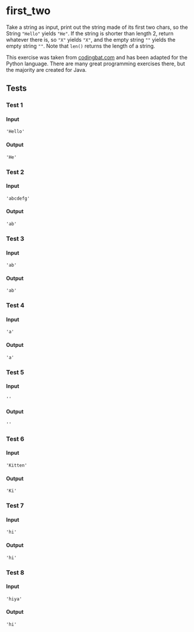 # first_two




Take a string as input, print out the string made of its first two chars, so the String `"Hello"` yields `"He"`. If the string is shorter than length 2, return whatever there is, so `"X"` yields `"X"`, and the empty string `""` yields the empty string `""`. Note that `len()` returns the length of a string.

This exercise was taken from [codingbat.com](https://codingbat.com/prob/p163411) and has been adapted for the Python language. There are many great programming exercises there, but the majority are created for Java.






## Tests
### Test 1
#### Input
```
'Hello'
```
#### Output
```
'He'
```
### Test 2
#### Input
```
'abcdefg'
```
#### Output
```
'ab'
```
### Test 3
#### Input
```
'ab'
```
#### Output
```
'ab'
```
### Test 4
#### Input
```
'a'
```
#### Output
```
'a'
```
### Test 5
#### Input
```
''
```
#### Output
```
''
```
### Test 6
#### Input
```
'Kitten'
```
#### Output
```
'Ki'
```
### Test 7
#### Input
```
'hi'
```
#### Output
```
'hi'
```
### Test 8
#### Input
```
'hiya'
```
#### Output
```
'hi'
```

